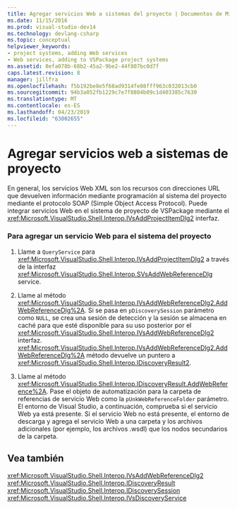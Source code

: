 ```yaml
---
title: Agregar servicios Web a sistemas del proyecto | Documentos de Microsoft
ms.date: 11/15/2016
ms.prod: visual-studio-dev14
ms.technology: devlang-csharp
ms.topic: conceptual
helpviewer_keywords:
- project systems, adding Web services
- Web services, adding to VSPackage project systems
ms.assetid: 8efa078b-68b2-45a2-9be2-44f807bc0d7f
caps.latest.revision: 8
manager: jillfra
ms.openlocfilehash: f5b192be8e5f68ad9314fe08fff963c032013cb0
ms.sourcegitcommit: 94b3a052fb1229c7e7f8804b09c1d403385c7630
ms.translationtype: MT
ms.contentlocale: es-ES
ms.lasthandoff: 04/23/2019
ms.locfileid: "63002655"
---
```

# <a name="adding-web-services-to-project-systems"></a>Agregar servicios web a sistemas de proyecto
En general, los servicios Web XML son los recursos con direcciones URL que devuelven información mediante programación al sistema del proyecto mediante el protocolo SOAP (Simple Object Access Protocol). Puede integrar servicios Web en el sistema de proyecto de VSPackage mediante el <xref:Microsoft.VisualStudio.Shell.Interop.IVsAddProjectItemDlg2> interfaz.  
  
### <a name="to-add-a-web-service-to-your-project-system"></a>Para agregar un servicio Web para el sistema del proyecto  
  
1. Llame a `QueryService` para <xref:Microsoft.VisualStudio.Shell.Interop.IVsAddProjectItemDlg2> a través de la interfaz <xref:Microsoft.VisualStudio.Shell.Interop.SVsAddWebReferenceDlg> service.  
  
2. Llame al método <xref:Microsoft.VisualStudio.Shell.Interop.IVsAddWebReferenceDlg2.AddWebReferenceDlg%2A>. Si se pasa en `pDiscoverySession` parámetro como `NULL`, se crea una sesión de detección y la sesión se almacena en caché para que esté disponible para su uso posterior por el <xref:Microsoft.VisualStudio.Shell.Interop.IVsAddWebReferenceDlg2> interfaz. <xref:Microsoft.VisualStudio.Shell.Interop.IVsAddWebReferenceDlg2.AddWebReferenceDlg%2A> método devuelve un puntero a <xref:Microsoft.VisualStudio.Shell.Interop.IDiscoveryResult2>.  
  
3. Llame al método <xref:Microsoft.VisualStudio.Shell.Interop.IDiscoveryResult.AddWebReference%2A>. Pase el objeto de automatización para la carpeta de referencias de servicio Web como la `pUnkWebReferenceFolder` parámetro. El entorno de Visual Studio, a continuación, comprueba si el servicio Web ya está presente. Si el servicio Web no está presente, el entorno de descarga y agrega el servicio Web a una carpeta y los archivos adicionales (por ejemplo, los archivos .wsdl) que los nodos secundarios de la carpeta.  
  
## <a name="see-also"></a>Vea también  
 <xref:Microsoft.VisualStudio.Shell.Interop.IVsAddWebReferenceDlg2>   
 <xref:Microsoft.VisualStudio.Shell.Interop.IDiscoveryResult>   
 <xref:Microsoft.VisualStudio.Shell.Interop.IDiscoverySession>   
 <xref:Microsoft.VisualStudio.Shell.Interop.IVsDiscoveryService>